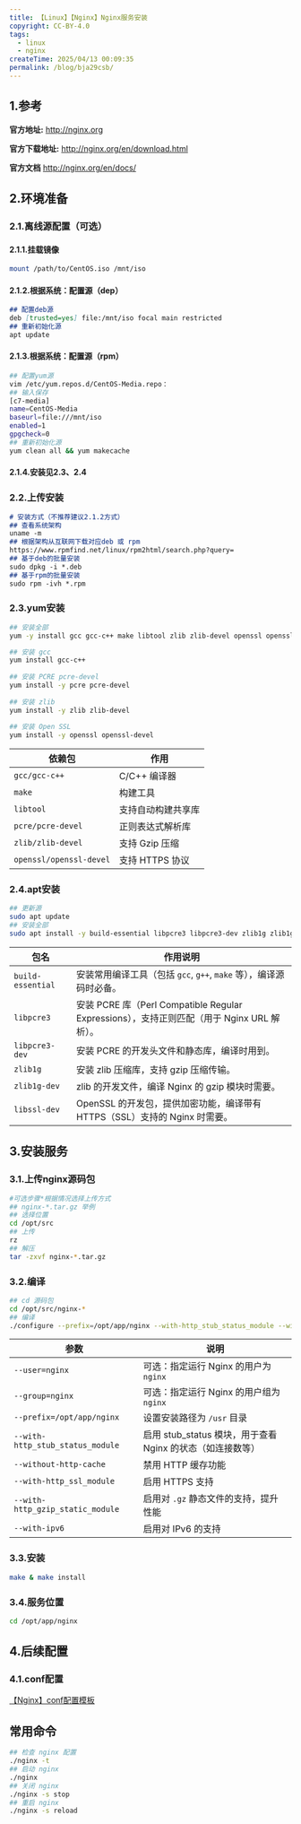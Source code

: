 ```yaml
---
title: 【Linux】【Nginx】Nginx服务安装
copyright: CC-BY-4.0
tags:
  - linux
  - nginx
createTime: 2025/04/13 00:09:35
permalink: /blog/bja29csb/
---
```


## 1.参考

**官方地址:**
http://nginx.org

**官方下载地址:**
http://nginx.org/en/download.html

**官方文档**
http://nginx.org/en/docs/

## 2.环境准备

### 2.1.离线源配置（可选）

#### 2.1.1.挂载镜像

```bash
mount /path/to/CentOS.iso /mnt/iso
```

#### 2.1.2.根据系统：配置源（dep）

```markdown
## 配置deb源
deb [trusted=yes] file:/mnt/iso focal main restricted
## 重新初始化源
apt update
```

#### 2.1.3.根据系统：配置源（rpm）

```bash
## 配置yum源
vim /etc/yum.repos.d/CentOS-Media.repo：
## 输入保存
[c7-media]
name=CentOS-Media
baseurl=file:///mnt/iso
enabled=1
gpgcheck=0
## 重新初始化源
yum clean all && yum makecache
```

#### 2.1.4.安装见2.3、2.4

### 2.2.上传安装

```markdown
# 安装方式（不推荐建议2.1.2方式）
## 查看系统架构
uname -m
## 根据架构从互联网下载对应deb 或 rpm
https://www.rpmfind.net/linux/rpm2html/search.php?query=
## 基于deb的批量安装
sudo dpkg -i *.deb
## 基于rpm的批量安装
sudo rpm -ivh *.rpm
```

### 2.3.yum安装

```bash
## 安装全部
yum -y install gcc gcc-c++ make libtool zlib zlib-devel openssl openssl-devel pcre pcre-devel
```

```bash
## 安装 gcc
yum install gcc-c++
 
## 安装 PCRE pcre-devel
yum install -y pcre pcre-devel
 
## 安装 zlib
yum install -y zlib zlib-devel
 
## 安装 Open SSL
yum install -y openssl openssl-devel
```

| 依赖包                  | 作用               |
| ----------------------- | ------------------ |
| `gcc/gcc-c++`           | C/C++ 编译器       |
| `make`                  | 构建工具           |
| `libtool`               | 支持自动构建共享库 |
| `pcre/pcre-devel`       | 正则表达式解析库   |
| `zlib/zlib-devel`       | 支持 Gzip 压缩     |
| `openssl/openssl-devel` | 支持 HTTPS 协议    |

### 2.4.apt安装

```bash
## 更新源
sudo apt update
## 安装全部
sudo apt install -y build-essential libpcre3 libpcre3-dev zlib1g zlib1g-dev libssl-dev
```

| 包名              | 作用说明                                                     |
| ----------------- | ------------------------------------------------------------ |
| `build-essential` | 安装常用编译工具（包括 `gcc`, `g++`, `make` 等），编译源码时必备。 |
| `libpcre3`        | 安装 PCRE 库（Perl Compatible Regular Expressions），支持正则匹配（用于 Nginx URL 解析）。 |
| `libpcre3-dev`    | 安装 PCRE 的开发头文件和静态库，编译时用到。                 |
| `zlib1g`          | 安装 zlib 压缩库，支持 gzip 压缩传输。                       |
| `zlib1g-dev`      | zlib 的开发文件，编译 Nginx 的 gzip 模块时需要。             |
| `libssl-dev`      | OpenSSL 的开发包，提供加密功能，编译带有 HTTPS（SSL）支持的 Nginx 时需要。 |

## 3.安装服务

### 3.1.上传nginx源码包

```bash
#可选步骤*根据情况选择上传方式
## nginx-*.tar.gz 举例
## 选择位置
cd /opt/src
## 上传
rz
## 解压
tar -zxvf nginx-*.tar.gz
```

### 3.2.编译

```bash
## cd 源码包
cd /opt/src/nginx-*
## 编译
./configure --prefix=/opt/app/nginx --with-http_stub_status_module --without-http-cache --with-http_ssl_module --with-http_gzip_static_module --with-ipv6
```

| 参数                             | 说明                                                       |
| -------------------------------- | ---------------------------------------------------------- |
| `--user=nginx`                   | 可选：指定运行 Nginx 的用户为 `nginx`                      |
| `--group=nginx`                  | 可选：指定运行 Nginx 的用户组为 `nginx`                    |
| `--prefix=/opt/app/nginx`        | 设置安装路径为 `/usr` 目录                                 |
| `--with-http_stub_status_module` | 启用 stub_status 模块，用于查看 Nginx 的状态（如连接数等） |
| `--without-http-cache`           | 禁用 HTTP 缓存功能                                         |
| `--with-http_ssl_module`         | 启用 HTTPS 支持                                            |
| `--with-http_gzip_static_module` | 启用对 `.gz` 静态文件的支持，提升性能                      |
| `--with-ipv6`                    | 启用对 IPv6 的支持                                         |

### 3.3.安装

```bash
make & make install
```

### 3.4.服务位置

```bash
cd /opt/app/nginx
```

## 4.后续配置

### 4.1.conf配置

[【Nginx】conf配置模板](../代码模板/【Nginx】conf配置模板.md)

## 常用命令

```bash
## 检查 nginx 配置
./nginx -t
## 启动 nginx
./nginx 
## 关闭 nginx
./nginx -s stop
## 重启 nginx
./nginx -s reload
```

